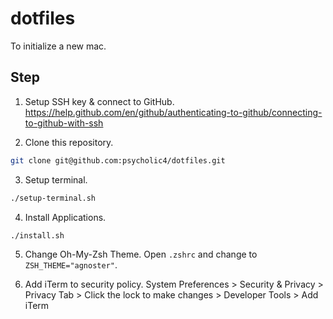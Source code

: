 # dotfiles

To initialize a new mac.

## Step

1. Setup SSH key & connect to GitHub.
https://help.github.com/en/github/authenticating-to-github/connecting-to-github-with-ssh

2. Clone this repository.
```zsh
git clone git@github.com:psycholic4/dotfiles.git
```

3. Setup terminal.
```zsh
./setup-terminal.sh
```

4. Install Applications.
```zsh
./install.sh
```

5. Change Oh-My-Zsh Theme.
Open `.zshrc` and change to `ZSH_THEME="agnoster"`.

6. Add iTerm to security policy.
System Preferences > Security & Privacy > Privacy Tab > Click the lock to make changes > Developer Tools > Add iTerm